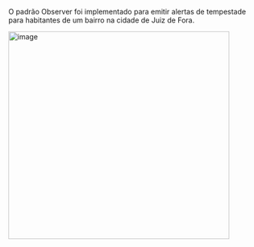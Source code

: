 O padrão Observer foi implementado para emitir alertas de tempestade para habitantes de um bairro na cidade de Juiz de Fora.

<img width="438" height="413" alt="image" src="https://github.com/user-attachments/assets/acbf2b82-fc29-4648-84fc-1f8531ea8d03" />
